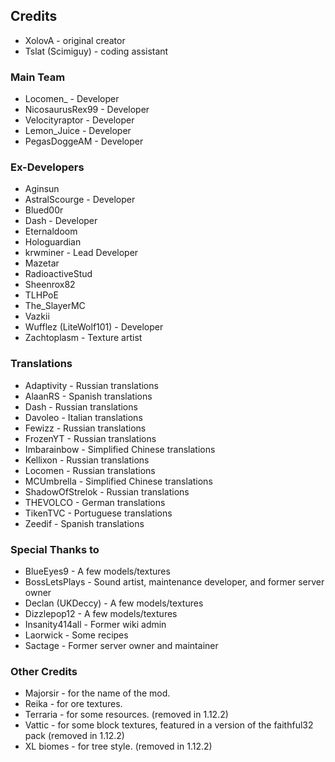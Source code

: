 ## Credits
* XolovA - original creator
* Tslat (Scimiguy) - coding assistant

### Main Team
* Locomen_ - Developer
* NicosaurusRex99 - Developer
* Velocityraptor - Developer
* Lemon_Juice - Developer
* PegasDoggeAM - Developer

### Ex-Developers
* Aginsun
* AstralScourge - Developer
* Blued00r
* Dash - Developer
* Eternaldoom
* Hologuardian
* krwminer - Lead Developer
* Mazetar
* RadioactiveStud
* Sheenrox82
* TLHPoE
* The_SlayerMC
* Vazkii
* Wufflez (LiteWolf101) - Developer
* Zachtoplasm - Texture artist

### Translations
* Adaptivity - Russian translations
* AlaanRS - Spanish translations
* Dash - Russian translations
* Davoleo - Italian translations
* Fewizz - Russian translations
* FrozenYT - Russian translations
* Imbarainbow - Simplified Chinese translations
* Kellixon - Russian translations
* Locomen - Russian translations
* MCUmbrella - Simplified Chinese translations
* ShadowOfStrelok - Russian translations
* THEVOLCO - German translations
* TikenTVC - Portuguese translations
* Zeedif - Spanish translations

### Special Thanks to
* BlueEyes9 - A few models/textures
* BossLetsPlays - Sound artist, maintenance developer, and former server owner
* Declan (UKDeccy) - A few models/textures
* Dizzlepop12 - A few models/textures
* Insanity414all - Former wiki admin
* Laorwick - Some recipes
* Sactage - Former server owner and maintainer

### Other Credits
* Majorsir - for the name of the mod.
* Reika - for ore textures.
* Terraria - for some resources. (removed in 1.12.2)
* Vattic - for some block textures, featured in a version of the faithful32 pack (removed in 1.12.2)
* XL biomes - for tree style. (removed in 1.12.2)
